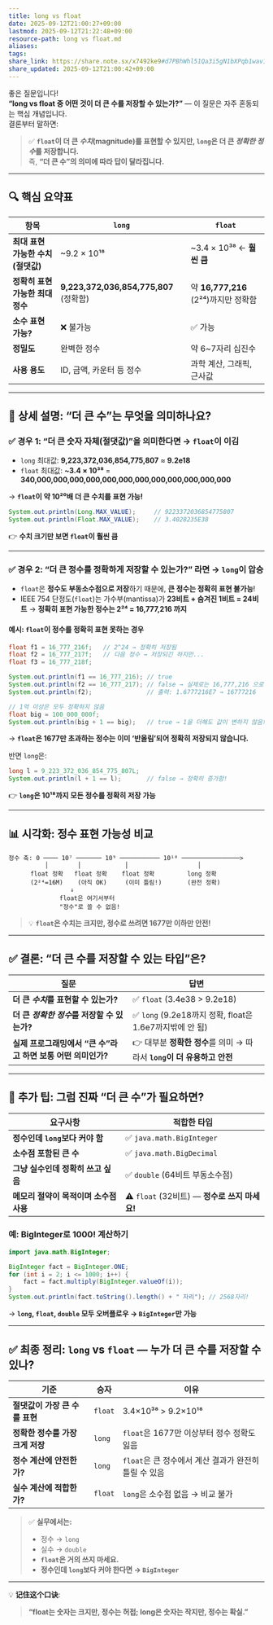 ```yaml
---
title: long vs float
date: 2025-09-12T21:00:27+09:00
lastmod: 2025-09-12T21:22:48+09:00
resource-path: long vs float.md
aliases: 
tags: 
share_link: https://share.note.sx/x7492ke9#d7PBhWhl51Qa3i5gN1bXPqb1wav1i5spTjc9M6M5A4k
share_updated: 2025-09-12T21:00:42+09:00
---
```

좋은 질문입니다!  
**“long vs float 중 어떤 것이 더 큰 수를 저장할 수 있는가?”** — 이 질문은 자주 혼동되는 핵심 개념입니다.  
결론부터 말하면:

> ✅ **`float`이 더 큰 *수치*(magnitude)를 표현할 수 있지만, `long`은 더 큰 *정확한 정수*를 저장합니다.**  
> 즉, **“더 큰 수”의 의미에 따라 답이 달라집니다.**

---

## 🔍 핵심 요약표

| 항목 | `long` | `float` |
|------|--------|---------|
| **최대 표현 가능한 수치 (절댓값)** | ~9.2 × 10¹⁸ | ~3.4 × 10³⁸ ← **훨씬 큼** |
| **정확히 표현 가능한 최대 정수** | **9,223,372,036,854,775,807** (정확함) | 약 **16,777,216** (2²⁴)까지만 정확함 |
| **소수 표현 가능?** | ❌ 불가능 | ✅ 가능 |
| **정밀도** | 완벽한 정수 | 약 6~7자리 십진수 |
| **사용 용도** | ID, 금액, 카운터 등 정수 | 과학 계산, 그래픽, 근사값 |

---

## 🧠 상세 설명: “더 큰 수”는 무엇을 의미하나요?

### ✅ 경우 1: **“더 큰 숫자 자체(절댓값)”을 의미한다면 → `float`이 이김**
- `long` 최대값: **9,223,372,036,854,775,807** ≈ **9.2e18**
- `float` 최대값: **~3.4 × 10³⁸** = **340,000,000,000,000,000,000,000,000,000,000,000,000**

→ **`float`이 약 10²⁰배 더 큰 수치를 표현 가능!**

```java
System.out.println(Long.MAX_VALUE);     // 9223372036854775807
System.out.println(Float.MAX_VALUE);    // 3.4028235E38
```

👉 **수치 크기만 보면 `float`이 훨씬 큼**

---

### ✅ 경우 2: **“더 큰 정수를 정확하게 저장할 수 있는가?” 라면 → `long`이 압승**

- `float`은 **정수도 부동소수점으로 저장**하기 때문에, **큰 정수는 정확히 표현 불가능**!
- IEEE 754 단정도(`float`)는 가수부(mantissa)가 **23비트 + 숨겨진 1비트 = 24비트** → **정확히 표현 가능한 정수는 2²⁴ = 16,777,216 까지**

#### 예시: `float`이 정수를 정확히 표현 못하는 경우

```java
float f1 = 16_777_216f;   // 2^24 → 정확히 저장됨
float f2 = 16_777_217f;   // 다음 정수 → 저장되긴 하지만...
float f3 = 16_777_218f;

System.out.println(f1 == 16_777_216); // true
System.out.println(f2 == 16_777_217); // false → 실제로는 16,777,216 으로 저장됨!
System.out.println(f2);               // 출력: 1.6777216E7 → 16777216

// 1억 이상은 모두 정확하지 않음
float big = 100_000_000f;
System.out.println(big + 1 == big);   // true → 1을 더해도 값이 변하지 않음!
```

→ **`float`은 1677만 초과하는 정수는 이미 ‘반올림’되어 정확히 저장되지 않습니다.**

반면 `long`은:

```java
long l = 9_223_372_036_854_775_807L;
System.out.println(l + 1 == l);       // false → 정확히 증가함!
```

👉 **`long`은 10¹⁸까지 모든 정수를 정확히 저장 가능**

---

## 📊 시각화: 정수 표현 가능성 비교

```
정수 축: 0 ──── 10⁷ ─────── 10⁹ ─────────── 10¹⁸ ────────────────>
          │        │            │                   │
      float 정확   float 정확    float 정확         long 정확
      (2²⁴=16M)    (아직 OK)     (이미 틀림!)       (완전 정확)
                 ↓
              float은 여기서부터 
              "정수"로 쓸 수 없음!
```

> 💡 **`float`은 수치는 크지만, 정수로 쓰려면 1677만 이하만 안전!**

---

## ✅ 결론: “더 큰 수를 저장할 수 있는 타입”은?

| 질문 | 답변 |
|------|------|
| **더 큰 *수치*를 표현할 수 있는가?** | ✅ `float` (3.4e38 > 9.2e18) |
| **더 큰 *정확한 정수*를 저장할 수 있는가?** | ✅ `long` (9.2e18까지 정확, float은 1.6e7까지밖에 안 됨) |
| **실제 프로그래밍에서 “큰 수”라고 하면 보통 어떤 의미인가?** | 👉 대부분 **정확한 정수**를 의미 → 따라서 **`long`이 더 유용하고 안전** |

---

## 🚨 추가 팁: 그럼 진짜 “더 큰 수”가 필요하면?

| 요구사항 | 적합한 타입 |
|----------|-------------|
| **정수인데 `long`보다 커야 함** | ✅ `java.math.BigInteger` |
| **소수점 포함된 큰 수** | ✅ `java.math.BigDecimal` |
| **그냥 실수인데 정확히 쓰고 싶음** | ✅ `double` (64비트 부동소수점) |
| **메모리 절약이 목적이며 소수점 사용** | ⚠️ `float` (32비트) — **정수로 쓰지 마세요!** |

### 예: BigInteger로 1000! 계산하기

```java
import java.math.BigInteger;

BigInteger fact = BigInteger.ONE;
for (int i = 2; i <= 1000; i++) {
    fact = fact.multiply(BigInteger.valueOf(i));
}
System.out.println(fact.toString().length() + " 자리"); // 2568자리!
```

→ **`long`, `float`, `double` 모두 오버플로우 → `BigInteger`만 가능**

---

## ✅ 최종 정리: `long` vs `float` — 누가 더 큰 수를 저장할 수 있나?

| 기준 | 승자 | 이유 |
|------|------|------|
| **절댓값이 가장 큰 수를 표현** | `float` | 3.4×10³⁸ > 9.2×10¹⁸ |
| **정확한 정수를 가장 크게 저장** | `long` | `float`은 1677만 이상부터 정수 정확도 잃음 |
| **정수 계산에 안전한가?** | `long` | `float`은 큰 정수에서 계산 결과가 완전히 틀릴 수 있음 |
| **실수 계산에 적합한가?** | `float` | `long`은 소수점 없음 → 비교 불가 |

> ✅ **실무에서는:**  
> - 정수 → `long`  
> - 실수 → `double`  
> - **`float`은 거의 쓰지 마세요.**  
> - **정수인데 `long`보다 커야 한다면 → `BigInteger`**

---

💡 **记住这个口诀**:  

> **“float는 숫자는 크지만, 정수는 허접; long은 숫자는 작지만, 정수는 확실.”**